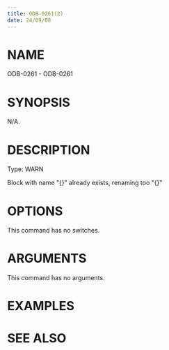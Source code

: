 ```yaml
---
title: ODB-0261(2)
date: 24/09/08
---
```


# NAME

ODB-0261 - ODB-0261

# SYNOPSIS

N/A.

# DESCRIPTION

Type: WARN

Block with name \"{}\" already exists, renaming too \"{}\"

# OPTIONS

This command has no switches.

# ARGUMENTS

This command has no arguments.

# EXAMPLES

# SEE ALSO
